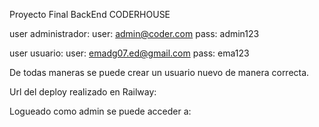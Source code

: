 Proyecto Final BackEnd CODERHOUSE

user administrador:
user: admin@coder.com
pass: admin123

user usuario:
user: emadg07.ed@gmail.com 
pass: ema123

De todas maneras se puede crear un usuario nuevo de manera correcta.

Url del deploy realizado en Railway:

Logueado como admin se puede acceder a:

